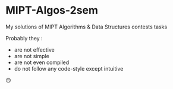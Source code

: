 ﻿# MIPT-Algos-2sem
My solutions of MIPT Algorithms & Data Structures contests tasks

Probably they : 
- are not effective
- are not simple
- are not even compiled
- do not follow any code-style except intuitive

🙃
